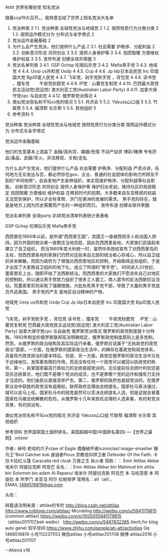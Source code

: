 Atitit 世界有哪些党 知名党派

随着ccp19大召开。。我特意总结了世界上知名党派大名单

1. 党派种类	2
1.1. 党派种类 全球性党派与地域党	2
1.2. 按照性质行为分类分类	2
1.3. 按照运作模式分为 分布式与金字塔式	2
2. 党派运作金融基础	2
3. 为什么会产生党派，他们提供什么产品	2
3.1. 社会需要 护秩序、分配利益	2
3.2. 创新意识形态 共同创业	3
3.3. 提供人身保护等	3
3.4. 抱团取暖 方便维权 维护权益	3
3.5. 宣传布道 创建全球共荣圈	3
4. 党派名单列表	3
4.1. GSP Gchsp 吃喝玩乐党	3
4.2. Mafia黑手党	3
4.3. 地域党	4
4.4. Usrp us共和党 Usdp	4
4.5. Ccp	4
4.6. Jp ldp日本自民党 Inc 印度国大党 Bjp印度人民党	4
4.7. 飞车党，剁手党砍手党 ，背包党	4
4.8. 读书党 ，撞车党  　　午夜党标题党	4
4.9. IP党：山寨党复制党	4
4.10. 巴西最大政党民主运动党(民运党) 澳大利亚工党(Australian Labor Party)	4
4.11. 加拿大保守党cpc 与自由党	4
4.12. 俄罗斯党派情况	4
5. 类似党派但名称不叫xx党的情况	5
5.1. 共济会	5
5.2. Yakuza山口组	5
5.3. 竹联帮	5
5.4. 福清帮 长乐帮	5
5.5. 其他组织	5
6. 参考资料	5

党派种类
党派种类 全球性党派与地域党
按照性质行为分类分类
按照运作模式分为 分布式与金字塔式

党派运作金融基础

他们的生意基本上涵盖了
金融/高利贷、婚姻/色情  不动产投资  博彩/赌博
专有药品/毒品、武器/军火、非法移民、关税/走私

为什么会产生党派，他们提供什么产品
社会需要 护秩序、分配利益
严肃点讲，任何地方无论发达与否，都必然存在gov、企业、普通的社会团体的影响力所顾及不到的”中间地带“，会自发地产生各种组织，来实现维护秩序、分配利益等社会职能。
创新意识形态 共同创业
提供人身保护等 
保护妇女老幼，维持社区的局部稳定
抱团取暖 方便维权 维护权益
在移民时代的初期，大多数来自东亚移民的权益无法受到保护，所以才会有青帮、洪门在美洲的发展的需求。 黑手党的存在，就是是地方上因为历史需要而产生的一种组织而已。
宣传布道 创建全球共荣圈



党派名单列表
全球party 趴体党派清单列表统计表表格

GSP Gchsp 吃喝玩乐党 
Mafia黑手党

西西里在1860年以前，是所谓“西西里王国”，其国王一直被西班牙人和法国人把持。因为外国的统治者一直欺压当地百姓，因此在西西里各地，大家族们武装起来建立了自卫组织。
而当1860年意大利统一时，虽然中央政权宣布了对西西里岛的主权，但西西里各地的家族们仍然对这些来自北部的统治者心存戒心，所以自卫组织并未解散。而因为政府为了增强对西西里地区的控制，开始取缔这些组织，于是才出现了大家族自卫组织的地下化，成立了所谓的“黑手党”。
时间进入20世纪，墨索里尼上台，随即开始了法西斯统治。而西西里的大家族们不愿丧失自己对地区的控制权，所以通过黑手党势力组织了很多工人罢工，商人罢市的反法西斯抗议活动。而墨索里尼则采取了强硬措施，大批处死黑手党干部，导致了大量的黑手党成员外逃美国。
 黑手党的产生 是地区自治精神的产物。


 

地域党
Usrp us共和党 Usdp
Ccp
Jp ldp日本自民党 Inc 印度国大党 Bjp印度人民党

飞车党，剁手党砍手党 ，背包党
读书党 ，撞车党  　　午夜党标题党　
IP党：山寨党复制党
巴西最大政党民主运动党(民运党) 澳大利亚工党(Australian Labor Party)
加拿大保守党cpc 与自由党
俄罗斯党派情况
俄罗斯的政党制度就十分特殊。1993年制定的俄罗斯联邦宪法明确规定，俄罗斯政党制度原则上是多党制。然而，从俄罗斯的政治结构及其实际运行来看，俄罗斯应该属于“无执政党的政党政治”国家。一方面，在俄罗斯的国家政治生活中，的确存在着政党和政党体系，具备现代政党政治的基本特征。但是，另一方面，政党在俄罗斯的政治生活中又处于边缘地位，发挥着有限的作用，而且没有任何一个政党可以被冠以执政党的称号。第一，执掌国家最高行政权力的总统是超党派的。无论是前任总统叶利钦还是现任总统普京，他们既不是哪个党派的成员，也不是靠哪个党的运作和强有力支持才当选的。他们由民众直接选举产生。第二，俄罗斯的政府也是超党派的。在俄罗斯议会中获胜的政党没有组阁权。联邦政府总理由总统提名，国家杜马表决通过，就可以走马上任。国家杜马中的政党虽然可以否决总统提名人选，但是这就会冒着国家杜马被总统解散的危险。从俄罗斯十几年来担任总理的人选来看，有的有党派背景，有的则没有。

类似党派但名称不叫xx党的情况
共济会
Yakuza山口组
竹联帮
福清帮 长乐帮
其他组织


参考资料
世界国家国土面积排名，美国超越中国(中国排名第四) —【世界之最网】.mhtml


作者:: 绰号:老哇的爪子claw of Eagle 偶像破坏者Iconoclast image-smasher
捕鸟王"Bird Catcher  kok  虔诚者Pious 宗教信仰捍卫者 Defender Of the Faith. 卡拉卡拉红斗篷 Caracalla red cloak 万兽之王  纵火者 
简称：： Emir Attilax Akbar 埃米尔 阿提拉克斯 阿克巴
全名：：Emir Attilax Akbar bin Mahmud bin  attila bin Solomon bin adam Al Rapanui 埃米尔 阿提拉克斯 阿克巴 本 马哈茂德 本 阿提拉 本 所罗门 本亚当  阿尔 拉帕努伊
常用名：atl（ail），  EMAIL:1466519819@qq.com


头衔：







 

转载请注明来源：attilax的专栏  http://blog.csdn.net/attilax
http://www.cnblogs.com/attilax/
Microblog
http://weibo.com/u/5941179815   (common attilax)
https://weibo.com/p/1005055941179815  （attilax201707,bek weibo）
http://weibo.com/u/5487832265 (tech,for blog auto gene)
知乎空间
https://www.zhihu.com/people/ati-att/activities
Qq 1466519819  小号112237553
 微信attilax  小号attilax201708
微博 attilax2016   小号attilax201707


--Atiend  v18

